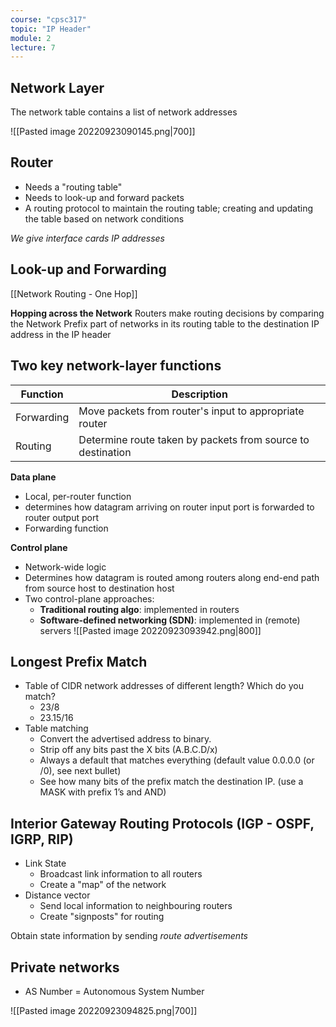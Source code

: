 ```yaml
---
course: "cpsc317"
topic: "IP Header"
module: 2
lecture: 7
---
```


## Network Layer
The network table contains a list of network addresses

![[Pasted image 20220923090145.png|700]]

## Router
- Needs a "routing table"
- Needs to look-up and forward packets
- A routing protocol to maintain the routing table; creating and updating the table based on network conditions

*We give interface cards IP addresses*

## Look-up and Forwarding
[[Network Routing - One Hop]]

**Hopping across the Network**
Routers make routing decisions by comparing the Network Prefix part
of networks in its routing table to the destination IP address in the IP header

## Two key network-layer functions
| Function   | Description                                                 |
| ---------- | ----------------------------------------------------------- |
| Forwarding | Move packets from router's input to appropriate router      |
| Routing    | Determine route taken by packets from source to destination |

**Data plane**
- Local, per-router function
- determines how datagram arriving on router input port is forwarded to router output port
- Forwarding function

**Control plane**
- Network-wide logic
- Determines how datagram is routed among routers along end-end path from source host to destination host
- Two control-plane approaches:
    - **Traditional routing algo**: implemented in routers
    - **Software-defined networking (SDN)**: implemented in (remote) servers
![[Pasted image 20220923093942.png|800]]

## Longest Prefix Match
- Table of CIDR network addresses of different length? Which do you match?  
    - 23/8
    - 23.15/16  
- Table matching
    - Convert the advertised address to binary. 
    - Strip off any bits past the X bits (A.B.C.D/x)  
    - Always a default that matches everything (default value 0.0.0.0 (or /0), see next bullet)
    - See how many bits of the prefix match the destination IP. (use a MASK with prefix 1’s and AND)

## Interior Gateway Routing Protocols (IGP - OSPF, IGRP, RIP)
- Link State
    - Broadcast link information to all routers
    - Create a "map" of the network
- Distance vector
    - Send local information to neighbouring routers
    - Create "signposts" for routing

Obtain state information by sending *route advertisements*

## Private networks
- AS Number = Autonomous System Number

![[Pasted image 20220923094825.png|700]]
